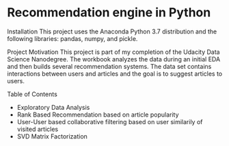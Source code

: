 # Recommendation engine in Python

Installation
This project uses the Anaconda Python 3.7 distribution and the following libraries: pandas, numpy, and pickle.

Project Motivation
This project is part of my completion of the Udacity Data Science Nanodegree. The workbook analyzes the data during an initial EDA and then builds several recommendation systems. The data set contains interactions between users and articles and the goal is to suggest articles to users.

Table of Contents
 - Exploratory Data Analysis
 - Rank Based Recommendation based on article popularity
 - User-User based collaborative filtering based on user similarily of visited articles
 - SVD Matrix Factorization
